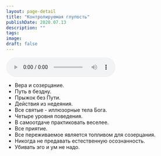 ```yaml
---
layout: page-detail
title: "Контролируемая глупость"
publishDate: 2020.07.13
description: ""
tags:
image:
draft: false
---
```


<audio title="2020.07.13 - Контролируемая глупость.mp3" src="/upload/iblock/abf/abf4c5a2ea7daafc3ff4c349f4aaa05f.mp3" controls=""></audio>

* Вера и созерцание.
* Путь в бездну.
* Прыжок без Пути.
* Действия из недеяния.
* Все святые - иллюзорные тела Бога.
* Четыре уровня поведения.
* В самоотдаче практиковать веселее.
* Все приятие.
* Все переживаемое является топливом для созерцания.
* Никогда не предавать естественную осознанность.
* Убивать эго и ум не надо.

  

